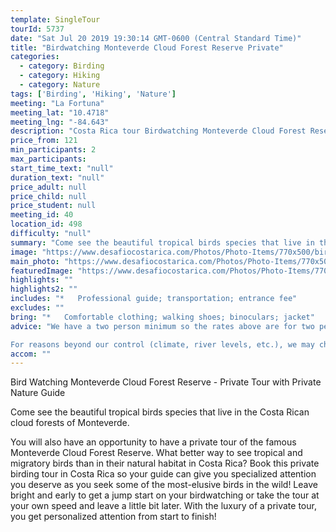 ```yaml
---
template: SingleTour
tourId: 5737
date: "Sat Jul 20 2019 19:30:14 GMT-0600 (Central Standard Time)"
title: "Birdwatching Monteverde Cloud Forest Reserve Private"
categories: 
  - category: Birding
  - category: Hiking
  - category: Nature
tags: ['Birding', 'Hiking', 'Nature']
meeting: "La Fortuna"
meeting_lat: "10.4718"
meeting_lng: "-84.643"
description: "Costa Rica tour Birdwatching Monteverde Cloud Forest Reserve Private, id 5737"
price_from: 121
min_participants: 2
max_participants: 
start_time_text: "null"
duration_text: "null"
price_adult: null
price_child: null
price_student: null
meeting_id: 40
location_id: 498
difficulty: "null"
summary: "Come see the beautiful tropical birds species that live in the Costa Rican cloudforest. You will also have an opportunity to have a private tour of the famous Monteverde Reserve. What better way to see tropical birds than in their natural habitat? Be sure to sign up for this private birdwatching your in Monteverde."
image: "https://www.desafiocostarica.com/Photos/Photo-Items/770x500/bird-watching-and-private-tour-of-the-monteverde-reserve-2.jpg"
main_photo: "https://www.desafiocostarica.com/Photos/Photo-Items/770x500/bird-watching-and-private-tour-of-the-monteverde-reserve-2.jpg"
featuredImage: "https://www.desafiocostarica.com/Photos/Photo-Items/770x500/bird-watching-and-private-tour-of-the-monteverde-reserve-2.jpg"
highlights: ""
highlights2: ""
includes: "*   Professional guide; transportation; entrance fee"
excludes: ""
bring: "*   Comfortable clothing; walking shoes; binoculars; jacket"
advice: "We have a two person minimum so the rates above are for two people. If more people go, the price per person reduces. Please ask for rates.

For reasons beyond our control (climate, river levels, etc.), we may change to a more-suitable tour with an equal or similar adventure-appeal or offer other tour options so you don't miss out on a fun day in Costa Rica. We reserve the right to cancel a trip due to unfavorable conditions & will only run a tour according to our policies. Full refund is given if (on rare occasion) no tour is run. This adventure involves some inherent risk and physical exertion, so you must be in good physical conditions!"
accom: ""
---
```

Bird Watching Monteverde Cloud Forest Reserve - Private Tour with Private Nature Guide

Come see the beautiful tropical birds species that live in the Costa Rican cloud forests of Monteverde.

You will also have an opportunity to have a private tour of the famous Monteverde Cloud Forest Reserve. What better way to see tropical and migratory birds than in their natural habitat in Costa Rica? Book this private birding tour in Costa Rica so your guide can give you specialized attention you deserve as you seek some of the most-elusive birds in the wild! Leave bright and early to get a jump start on your birdwatching or take the tour at your own speed and leave a little bit later. With the luxury of a private tour, you get personalized attention from start to finish!